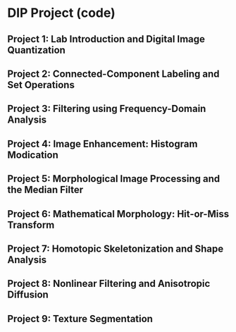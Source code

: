 # DIP Project (code)

## Project 1: Lab Introduction and Digital Image Quantization 

## Project 2: Connected-Component Labeling and Set Operations

## Project 3: Filtering using Frequency-Domain Analysis

## Project 4: Image Enhancement: Histogram Modication

## Project 5: Morphological Image Processing and the Median Filter

## Project 6: Mathematical Morphology: Hit-or-Miss Transform

## Project 7: Homotopic Skeletonization and Shape Analysis

## Project 8: Nonlinear Filtering and Anisotropic Diffusion

## Project 9: Texture Segmentation
